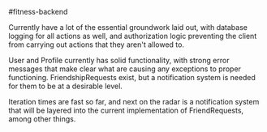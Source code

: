 #fitness-backend

Currently have a lot of the essential groundwork laid out, with database
logging for all actions as well, and authorization logic preventing the client
from carrying out actions that they aren't allowed to.

User and Profile currently has solid functionality, with strong error messages
that make clear what are causing any exceptions to proper functioning.
FriendshipRequests exist, but a notification system is needed for them to be
at a desirable level.

Iteration times are fast so far, and next on the radar is a notification system
that will be layered into the current implementation of FriendRequests, among
other things.
